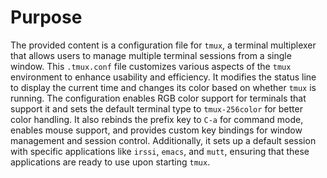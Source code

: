 # Purpose
The provided content is a configuration file for `tmux`, a terminal multiplexer that allows users to manage multiple terminal sessions from a single window. This `.tmux.conf` file customizes various aspects of the `tmux` environment to enhance usability and efficiency. It modifies the status line to display the current time and changes its color based on whether `tmux` is running. The configuration enables RGB color support for terminals that support it and sets the default terminal type to `tmux-256color` for better color handling. It also rebinds the prefix key to `C-a` for command mode, enables mouse support, and provides custom key bindings for window management and session control. Additionally, it sets up a default session with specific applications like `irssi`, `emacs`, and `mutt`, ensuring that these applications are ready to use upon starting `tmux`.
